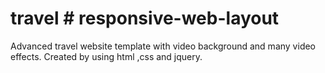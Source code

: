 # travel # responsive-web-layout
Advanced travel website template with video background and many video effects. Created by using html ,css and jquery.
